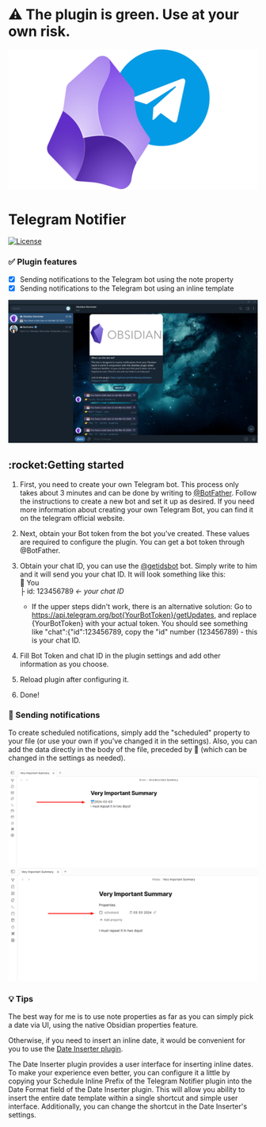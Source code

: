 # :warning: The plugin is green. Use at your own risk.

<img src="https://github.com/MirAlexSky/obsidian-telegram-notifier/blob/master/images/telegram-obsidian.png" width="800">

# Telegram Notifier
[![License](http://poser.pugx.org/miralexsky/ozon-logistics-api/license)](https://packagist.org/packages/miralexsky/ozon-logistics-api)

### :white_check_mark: Plugin features
- [X] Sending notifications to the Telegram bot using the note property
- [X] Sending notifications to the Telegram bot using an inline template

![screen-telegram](https://github.com/MirAlexSky/obsidian-telegram-notifier/blob/master/images/screen3.png "Screen Telegram")

<h2>:rocket:Getting started</h2>

1. First, you need to create your own Telegram bot.
This process only takes about 3 minutes and can be done by writing to [@BotFather](https://t.me/BotFather).
Follow the instructions to create a new bot and set it up as desired.
If you need more information about creating your own Telegram Bot, you can find it on the telegram official website.

2. Next, obtain your Bot token from the bot you've created. These values are required to configure the plugin.
You can get a bot token through @BotFather. 

3. Obtain your chat ID, you can use the [@getidsbot](https://t.me/getidsbot) bot. 
Simply write to him and it will send you your chat ID. It will look something like this:<br> 
👤 You <br>
   ├ id: 123456789 _<- your chat ID_
   * If the upper steps didn't work, there is an alternative solution:
	 Go to https://api.telegram.org/bot{YourBotToken}/getUpdates,
	 and replace {YourBotToken} with your actual token.
	 You should see something like "chat":{"id":123456789, copy the "id" number (123456789) - this is your chat ID.

4. Fill Bot Token and chat ID in the plugin settings and add other information as you choose.
5. Reload plugin after configuring it. 
6. Done!

### :bell: Sending notifications
To create scheduled notifications, simply add the "scheduled"
property to your file (or use your own if you've changed it in the settings). 
Also, you can add the data directly in the body of the file, preceded by 📅 (which can be changed in the settings as needed).

![screen](https://github.com/MirAlexSky/obsidian-telegram-notifier/blob/master/images/screen1.png "Screen #1")
![screen](https://github.com/MirAlexSky/obsidian-telegram-notifier/blob/master/images/screen2.png "Screen #2")

### :bulb: Tips

The best way for me is to use note properties as far as you
can simply pick a date via UI, using the native Obsidian properties feature.

Otherwise, if you need to insert an inline date, it would be convenient for you to use 
the [Date Inserter plugin](https://github.com/namikaze-40p/obsidian-date-inserter).

The Date Inserter plugin provides a user interface for inserting inline dates. 
To make your experience even better, you can configure it a little by copying 
your Schedule Inline Prefix of the Telegram Notifier plugin 
into the Date Format field of the Date Inserter plugin. 
This will allow you ability to insert the entire date template
within a single shortcut and simple user interface. 
Additionally, you can change the shortcut in the Date Inserter's settings.
